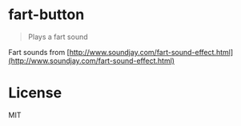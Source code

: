 # fart-button

> Plays a fart sound

Fart sounds from [http://www.soundjay.com/fart-sound-effect.html](http://www.soundjay.com/fart-sound-effect.html)

# License

MIT
